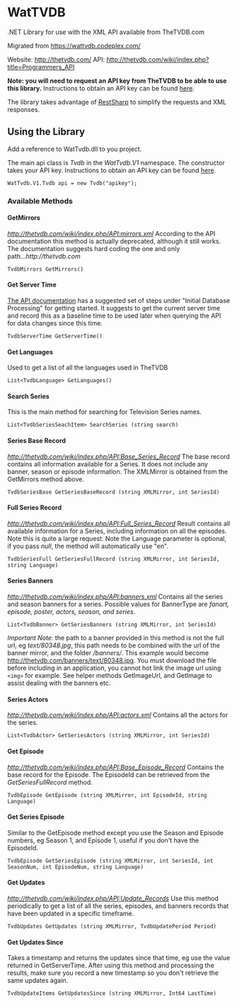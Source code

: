 # WatTVDB
.NET Library for use with the XML API available from TheTVDB.com

Migrated from https://wattvdb.codeplex.com/

Website: http://thetvdb.com/
API: http://thetvdb.com/wiki/index.php?title=Programmers_API

**Note: you will need to request an API key from TheTVDB to be able to use this library.**  Instructions to obtain an API key can be found [here](http://thetvdb.com/?tab=apiregister).

The library takes advantage of [RestSharp](http://restsharp.org/) to simplify the requests and XML responses.

## Using the Library
Add a reference to WatTvdb.dll to you project.

The main api class is _Tvdb_ in the _WatTvdb.V1_ namespace.  The constructor takes your API key.  Instructions to obtain an API key can be found [here](http://thetvdb.com/?tab=apiregister).

```
WatTvdb.V1.Tvdb api = new Tvdb("apikey");
```

### Available Methods
#### GetMirrors
_http://thetvdb.com/wiki/index.php/API:mirrors.xml_
According to the API documentation this method is actually deprecated, although it still works.  The documentation suggests hard coding the one and only path..._http://thetvdb.com_
```
TvdbMirrors GetMirrors()
```

#### Get Server Time
[The API documentation](http://thetvdb.com/wiki/index.php?title=Programmers_API) has a suggested set of steps under "Initial Database Processing" for getting started.  It suggests to get the current server time and record this as a baseline time to be used later when querying the API for data changes since this time.
```
TvdbServerTime GetServerTime()
```

#### Get Languages
Used to get a list of all the languages used in TheTVDB
```
List<TvdbLanguage> GetLanguages()
```

#### Search Series
This is the main method for searching for Television Series names.
```
List<TvdbSeriesSeachItem> SearchSeries (string search)
```

#### Series Base Record
_http://thetvdb.com/wiki/index.php/API:Base_Series_Record_
The base record contains all information available for a Series.  It does not include any banner, season or episode information.  The XMLMirror is obtained from the GetMirrors method above.
```
TvdbSeriesBase GetSeriesBaseRecord (string XMLMirror, int SeriesId)
```

#### Full Series Record
_http://thetvdb.com/wiki/index.php/API:Full_Series_Record_
Result contains all available information for a Series, including information on all the episodes.  Note this is quite a large request.  Note the Language parameter is optional, if you pass _null_, the method will automatically use "en".
```
TvdbSeriesFull GetSeriesFullRecord (string XMLMirror, int SeriesId, string Language)
```

#### Series Banners
_http://thetvdb.com/wiki/index.php/API:banners.xml_
Contains all the series and season banners for a series.  Possible values for BannerType are _fanart, episode, poster, actors, season, and series_.
```
List<TvdbBanner> GetSeriesBanners (string XMLMirror, int SeriesId)
```
*Important Note:*  the path to a banner provided in this method is not the full url, eg _text/80348.jpg_, this path needs to be combined with the url of the banner mirror, and the folder _/banners/_.  This example would become http://thetvdb.com/banners/text/80348.jpg.  You must download the file before including in an application, you cannot hot link the image url using ```<img>``` for example.  See helper methods GetImageUrl, and GetImage to assist dealing with the banners etc.

#### Series Actors
_http://thetvdb.com/wiki/index.php/API:actors.xml_
Contains all the actors for the series.
```
List<TvdbActor> GetSeriesActors (string XMLMirror, int SeriesId)
```

#### Get Episode
_http://thetvdb.com/wiki/index.php/API:Base_Episode_Record_
Contains the base record for the Episode.  The EpisodeId can be retrieved from the _GetSeriesFullRecord_ method.
```
TvdbEpisode GetEpisode (string XMLMirror, int EpisodeId, string Language)
```

#### Get Series Episode
Similar to the GetEpisode method except you use the Season and Episode numbers, eg Season 1, and Episode 1, useful if you don't have the EpisodeId.
```
TvdbEpisode GetSeriesEpisode (string XMLMirror, int SeriesId, int SeasonNum, int EpisodeNum, string Language)
```

#### Get Updates
_http://thetvdb.com/wiki/index.php/API:Update_Records_
Use this method periodically to get a list of all the series, episodes, and banners records that have been updated in a specific timeframe.
```
TvdbUpdates GetUpdates (string XMLMirror, TvdbUpdatePeriod Period)
```

#### Get Updates Since
Takes a timestamp and returns the updates since that time, eg use the value returned in GetServerTime.  After using this method and processing the results, make sure you record a new timestamp so you don't retrieve the same updates again.
```
TvdbUpdateItems GetUpdatesSince (string XMLMirror, Int64 LastTime)
```
